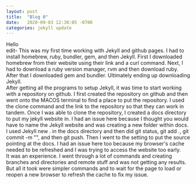 ```yaml
---
layout: post
title:  "Blog 0"
date:   2020-09-03 12:38:05 -0700
categories: jekyll update
---
```

Hello
<br />
edit- This was my first time working with Jekyll and github pages. I had to install homebrew, ruby, bundler, gem, and then Jekyll. First I downloaded homebrew from their website using their link and a curl command. Next, I had to download a ruby version manager, rvm and then download ruby. After that I downloaded gem and bundler. Ultimately ending up downloading Jekyll. 
<br />
After getting all the programs to setup Jekyll, it was time to start working with a repository on github. I first created the repository on github and then went onto the MACOS terminal to find a place to put the repository. I used the clone command and the link to the repository so that they can work in tandem. Once I was able to clone the repository, I created a docs directory to put my jekyll website in. I had an issue here because I thought you would have to name the Jekyll website and was creating a new folder within docs. I used Jekyll new . in the docs directory and then did git status, git add ., git commit -m "", and then git push. Then I went to the setting to put the source pointing at the docs. I had an issue here too because my browser's cache needed to be refreshed and I was trying to access the website too early.
<br />
It was an experience. I went through a lot of commands and creating branches and directories and remote stuff and was not getting any results. But all it took were simpler commands and to wait for the page to load or reopen a new browser to refresh the cache to fix my issue. 
